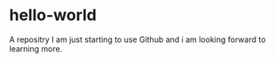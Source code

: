 # hello-world
A repositry
I am just starting to use Github and i am looking forward to learning more.
